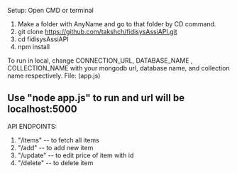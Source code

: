 Setup:
Open CMD or terminal
1. Make a folder with AnyName and go to that folder by CD command.
2. git clone https://github.com/takshch/fidisysAssiAPI.git
3. cd fidisysAssiAPI
4. npm install

To run in local, change CONNECTION_URL, DATABASE_NAME , COLLECTION_NAME with your mongodb url, database name, and collection name respectively. 
File: (app.js)

Use "node app.js" to run and url will be localhost:5000
-------------------------------------------------------------------------
API ENDPOINTS:

1. "/items" -- to fetch all items
2. "/add" -- to add new item
3. "/update" -- to edit price of item with id
4. "/delete" -- to delete item

